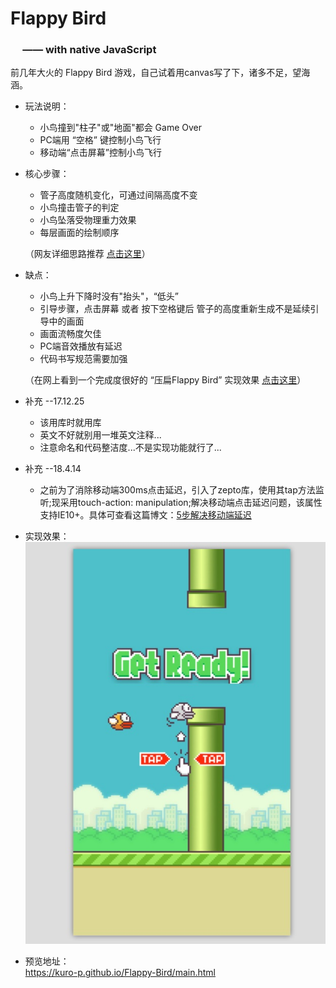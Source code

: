 # Flappy Bird
### &nbsp;&nbsp;&nbsp;&nbsp;&nbsp;—— with native JavaScript

 前几年大火的 Flappy Bird 游戏，自己试着用canvas写了下，诸多不足，望海涵。

 * 玩法说明：
    * 小鸟撞到"柱子"或"地面"都会 Game Over <br/>
    * PC端用 “空格” 键控制小鸟飞行
    * 移动端“点击屏幕”控制小鸟飞行
    
 * 核心步骤：
    * 管子高度随机变化，可通过间隔高度不变
    * 小鸟撞击管子的判定
    * 小鸟坠落受物理重力效果
    * 每层画面的绘制顺序 <br/>
    
   （网友详细思路推荐 [点击这里](http://www.cnblogs.com/syg1/p/5801816.html)）
   
 * 缺点：
   * 小鸟上升下降时没有"抬头"，“低头”
   * 引导步骤，点击屏幕 或者 按下空格键后 管子的高度重新生成不是延续引导中的画面
   * 画面流畅度欠佳
   * PC端音效播放有延迟
   * 代码书写规范需要加强
   
   （在网上看到一个完成度很好的 “压扁Flappy Bird” 实现效果 [点击这里](http://www.17sucai.com/pins/demoshow/4352)）
  
  * 补充 --17.12.25
    * 该用库时就用库
    * 英文不好就别用一堆英文注释...
    * 注意命名和代码整洁度...不是实现功能就行了...

  * 补充 --18.4.14
    * 之前为了消除移动端300ms点击延迟，引入了zepto库，使用其tap方法监听;现采用touch-action: manipulation;解决移动端点击延迟问题，该属性支持IE10+。具体可查看这篇博文：<a href="https://www.cnblogs.com/vanstrict/p/5700957.html">5步解决移动端延迟</a>

  * 实现效果：<br/>
    ![image](https://github.com/Kuro-P/Flappy-Bird/blob/master/snap/GameGuide.jpg "游戏截图")
    
  * 预览地址：<br/>
    https://kuro-p.github.io/Flappy-Bird/main.html
